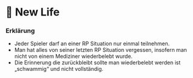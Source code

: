 # 💊 New Life

### Erklärung <a href="#0-toc-title" id="0-toc-title"></a>

+ Jeder Spieler darf an einer RP Situation nur einmal teilnehmen.
+ Man hat alles von seiner letzten RP Situation vergessen, insofern man nicht von einem Mediziner wiederbelebt wurde.
+ Die Erinnerung die zurückbleibt sollte man wiederbelebt werden ist „schwammig“ und nicht vollständig.

